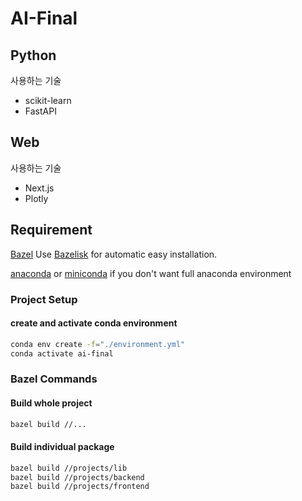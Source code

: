 # AI-Final

## Python

사용하는 기술

- scikit-learn
- FastAPI

## Web

사용하는 기술

- Next.js
- Plotly

## Requirement

[Bazel](https://bazel.build)
Use [Bazelisk](https://github.com/bazelbuild/bazelisk) for automatic easy installation.

[anaconda](https://docs.anaconda.com/anaconda/install/index.html) or [miniconda](https://docs.conda.io/en/latest/miniconda.html) if you don't want full anaconda environment

### Project Setup

#### create and activate conda environment

```bash
conda env create -f="./environment.yml"
conda activate ai-final
```

### Bazel Commands

#### Build whole project

```bash
bazel build //...
```

#### Build individual package

```bash
bazel build //projects/lib
bazel build //projects/backend
bazel build //projects/frontend
```
